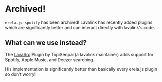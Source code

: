 # Archived!  

`erela.js-spotify` has been archived! Lavalink has recently added plugins which are significantly better and can interact directly with lavalink's code.

## What can we use instead?

The [LavaSrc](https://github.com/TopiSenpai/LavaSrc) Plugin by TopiSenpai (a lavalink maintainer) adds support for Spotify, Apple Music, and Deezer searching.

His implementation is significantly better than basically every erela.js plugin so don't worry!

<!--
<div align = "center">
    <a href="https://discord.gg/menudocs">
<img src="https://img.shields.io/discord/416512197590777857?color=7289DA&label=Support&logo=discord&style=for-the-badge" alt="Discord">
</a> 

<a href="https://www.npmjs.com/package/erela.js-spotify">
<img src="https://img.shields.io/npm/dw/erela.js-spotify?color=CC3534&logo=npm&style=for-the-badge" alt="Downloads">
</a>

<a href="https://www.npmjs.com/package/erela.js-spotify">
<img src="https://img.shields.io/npm/v/erela.js-spotify?color=red&label=Version&logo=npm&style=for-the-badge" alt="Npm version">
</a>

<br>

<a href="https://github.com/MenuDocs/erela.js-spotify">
<img src="https://img.shields.io/github/stars/MenuDocs/erela.js-spotify?color=333&logo=github&style=for-the-badge" alt="Github stars">
</a>

<a href="https://github.com/MenuDocs/erela.js-spotify/blob/master/LICENSE">
<img src="https://img.shields.io/github/license/MenuDocs/erela.js-spotify?color=6e5494&logo=github&style=for-the-badge" alt="License">
</a>
<hr>
</div>

This a plugin for Erela.JS to allow the use of Spotify URL's, it uses direct URL's being tracks, albums, and playlists and gets the YouTube equivalent.

- https://open.spotify.com/track/4uLU6hMCjMI75M1A2tKUQC
- https://open.spotify.com/album/6N9PS4QXF1D0OWPk0Sxtb4
- https://open.spotify.com/playlist/37i9dQZF1DZ06evO05tE88

## Documentation & Guides

It is recommended to read the documentation to start, and the guides to use the plugin.

- [Documentation](https://solaris-site.netlify.app/projects/erelajs/docs/gettingstarted.html "Erela.js Documentation") 

- [Guides](https://solaris-site.netlify.app/projects/erelajs/guides/introduction.html 'Erela.js Guides')

## Prerequisites

- [Spotify App](https://developer.spotify.com/dashboard) for the **clientID** & **clientSecret**

## Installation

**NPM** :
```sh
npm install erela.js-spotify
```

**Yarn** :
```sh
yarn add erela.js-spotify
```

## Options

- ### clientID
> The Spotify client ID. \
> This is **required** to use this plugin.

- ### clientSecret
> The Spotify client secret. \
> This is **required** to use this plugin.

- ### playlistLimit
> The amount of pages to load when a playlist is searched with each page having 100 tracks. \
> By default this retrieves all tracks in the playlist. \
> Note: This must be 1 or higher, 0 will load all.

- ### albumLimit
> The amount of pages to load when an album is searched with each page having 50 tracks. \
> By default this retrieves all tracks on the album. \
> Note: This must be 1 or higher, 0 will load all.

- ### convertUnresolved
> Converts all UnresolvedTracks into a Track. \
> **NOTE: THIS IS NOT RECOMMENDED AS IT WILL ATTEMPT TO CONVERT EVERY TRACK, INCLUDING ALBUMS AND PLAYLISTS TRACKS.** \
> **DEPENDING ON THE AMOUNT THIS WILL TAKE A WHILE AND MAY RATELIMIT YOUR LAVALINK NODE.**

## Example Usage

```javascript
const { Manager } = require("erela.js");
const Spotify  = require("erela.js-spotify");

const clientID = "example ID"; // clientID from your Spotify app
const clientSecret = "example secret"; // clientSecret from your Spotify app

const manager = new Manager({
  plugins: [
    // Initiate the plugin and pass the two required options.
    new Spotify({
      clientID,
      clientSecret
    })
  ]
});

manager.search("https://open.spotify.com/track/4uLU6hMCjMI75M1A2tKUQC");
```
--!>
